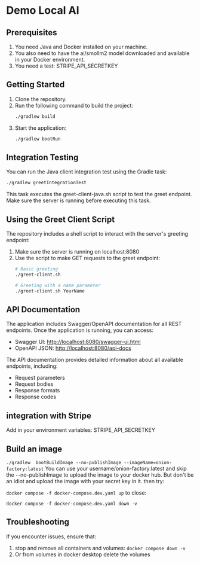 # Demo Local AI

## Prerequisites
1. You need Java and Docker installed on your machine.
2. You also need to have the ai/smollm2 model downloaded and available in your Docker environment.
3. You need a test: STRIPE_API_SECRETKEY

## Getting Started
1. Clone the repository.
2. Run the following command to build the project:
   ```bash
   ./gradlew build
   ```
3. Start the application:
   ```bash
   ./gradlew bootRun
   ```

## Integration Testing

You can run the Java client integration test using the Gradle task:

```bash
./gradlew greetIntegrationTest
```

This task executes the greet-client-java.sh script to test the greet endpoint. Make sure the server is running before executing this task.

## Using the Greet Client Script

The repository includes a shell script to interact with the server's greeting endpoint:

1. Make sure the server is running on localhost:8080
2. Use the script to make GET requests to the greet endpoint:
   ```bash
   # Basic greeting
   ./greet-client.sh
   
   # Greeting with a name parameter
   ./greet-client.sh YourName
   ```

## API Documentation

The application includes Swagger/OpenAPI documentation for all REST endpoints. Once the application is running, you can access:

- Swagger UI: [http://localhost:8080/swagger-ui.html](http://localhost:8080/swagger-ui.html)
- OpenAPI JSON: [http://localhost:8080/api-docs](http://localhost:8080/api-docs)

The API documentation provides detailed information about all available endpoints, including:
- Request parameters
- Request bodies
- Response formats
- Response codes

## integration with Stripe
Add in your environment variables:
STRIPE_API_SECRETKEY

## Build an image
`./gradlew  bootBuildImage --no-publishImage --imageName=onion-factory:latest`
You can use your username/onion-factory:latest and skip the --no-publishImage to upload the image to your docker hub.
But don't be an idiot and upload the image with your secret key in it.
then try: 

`docker compose -f docker-compose.dev.yaml up`
to close:

`docker compose -f docker-compose.dev.yaml down -v`


## Troubleshooting
If you encounter issues, ensure that:
1. stop and remove all containers and volumes:
`docker compose down -v`
2. Or from volumes in docker desktop delete the volumes